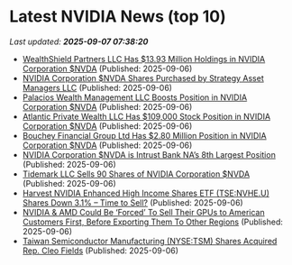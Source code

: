 # Latest NVIDIA News (top 10)
_Last updated: **2025-09-07 07:38:20**_

- [WealthShield Partners LLC Has $13.93 Million Holdings in NVIDIA Corporation $NVDA](https://www.etfdailynews.com/2025/09/06/wealthshield-partners-llc-has-13-93-million-holdings-in-nvidia-corporation-nvda/) (Published: 2025-09-06)
- [NVIDIA Corporation $NVDA Shares Purchased by Strategy Asset Managers LLC](https://www.etfdailynews.com/2025/09/06/nvidia-corporation-nvda-shares-purchased-by-strategy-asset-managers-llc/) (Published: 2025-09-06)
- [Palacios Wealth Management LLC Boosts Position in NVIDIA Corporation $NVDA](https://www.etfdailynews.com/2025/09/06/palacios-wealth-management-llc-boosts-position-in-nvidia-corporation-nvda/) (Published: 2025-09-06)
- [Atlantic Private Wealth LLC Has $109,000 Stock Position in NVIDIA Corporation $NVDA](https://www.etfdailynews.com/2025/09/06/atlantic-private-wealth-llc-has-109000-stock-position-in-nvidia-corporation-nvda/) (Published: 2025-09-06)
- [Bouchey Financial Group Ltd Has $2.80 Million Position in NVIDIA Corporation $NVDA](https://www.etfdailynews.com/2025/09/06/bouchey-financial-group-ltd-has-2-80-million-position-in-nvidia-corporation-nvda/) (Published: 2025-09-06)
- [NVIDIA Corporation $NVDA is Intrust Bank NA’s 8th Largest Position](https://www.etfdailynews.com/2025/09/06/nvidia-corporation-nvda-is-intrust-bank-nas-8th-largest-position/) (Published: 2025-09-06)
- [Tidemark LLC Sells 90 Shares of NVIDIA Corporation $NVDA](https://www.etfdailynews.com/2025/09/06/tidemark-llc-sells-90-shares-of-nvidia-corporation-nvda/) (Published: 2025-09-06)
- [Harvest NVIDIA Enhanced High Income Shares ETF (TSE:NVHE.U) Shares Down 3.1% – Time to Sell?](https://www.etfdailynews.com/2025/09/06/harvest-nvidia-enhanced-high-income-shares-etf-tsenvhe-u-shares-down-3-1-time-to-sell/) (Published: 2025-09-06)
- [NVIDIA & AMD Could Be ‘Forced’ To Sell Their GPUs to American Customers First, Before Exporting Them To Other Regions](https://wccftech.com/nvidia-amd-could-be-forced-to-sell-their-gpus-to-american-customers-first/) (Published: 2025-09-06)
- [Taiwan Semiconductor Manufacturing (NYSE:TSM) Shares Acquired Rep. Cleo Fields](https://www.etfdailynews.com/2025/09/06/taiwan-semiconductor-manufacturing-nysetsm-shares-acquired-rep-cleo-fields-2/) (Published: 2025-09-06)
